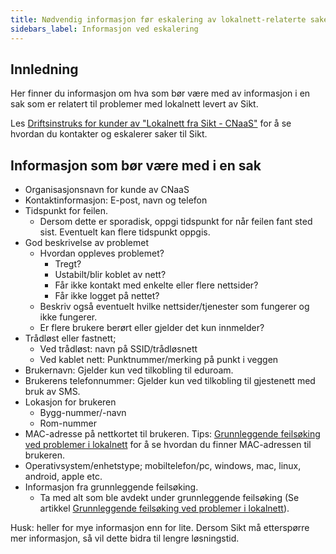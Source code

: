 ```yaml
---
title: Nødvendig informasjon før eskalering av lokalnett-relaterte saker til Sikt.
sidebars_label: Informasjon ved eskalering
---
```


## Innledning

Her finner du informasjon om hva som bør være med av informasjon i en sak som er relatert til problemer med lokalnett levert av Sikt. 

Les [Driftsinstruks for kunder av "Lokalnett fra Sikt - CNaaS"](driftsinstruks-kunde.md) for å se hvordan du kontakter og eskalerer saker til Sikt.

## Informasjon som bør være med i en sak

- Organisasjonsnavn for kunde av CNaaS
- Kontaktinformasjon: E-post, navn og telefon
- Tidspunkt for feilen.
  - Dersom dette er sporadisk, oppgi tidspunkt for når feilen fant sted sist. Eventuelt kan flere tidspunkt oppgis.
- God beskrivelse av problemet
  - Hvordan oppleves problemet?
    - Tregt?
    - Ustabilt/blir koblet av nett?
    - Får ikke kontakt med enkelte eller flere nettsider?
    - Får ikke logget på nettet?
  - Beskriv også eventuelt hvilke nettsider/tjenester som fungerer og ikke fungerer.
  - Er flere brukere berørt eller gjelder det kun innmelder?
- Trådløst eller fastnett; 
  - Ved trådløst: navn på SSID/trådløsnett
  - Ved kablet nett: Punktnummer/merking på punkt i veggen
- Brukernavn: Gjelder kun ved tilkobling til eduroam.
- Brukerens telefonnummer: Gjelder kun ved tilkobling til gjestenett med bruk av SMS.
- Lokasjon for brukeren
  - Bygg-nummer/-navn
  - Rom-nummer
- MAC-adresse på nettkortet til brukeren. Tips: [Grunnleggende feilsøking ved problemer i lokalnett](grunnleggende-feilsok-lokalnett.md) for å se hvordan du finner MAC-adressen til brukeren.
- Operativsystem/enhetstype; mobiltelefon/pc, windows, mac, linux, android, apple etc.
- Informasjon fra grunnleggende feilsøking. 
  - Ta med alt som ble avdekt under grunnleggende feilsøking (Se artikkel [Grunnleggende feilsøking ved problemer i lokalnett](grunnleggende-feilsok-lokalnett.md)).

Husk: heller for mye informasjon enn for lite. Dersom Sikt må etterspørre mer informasjon, så vil dette bidra til lengre løsningstid. 



